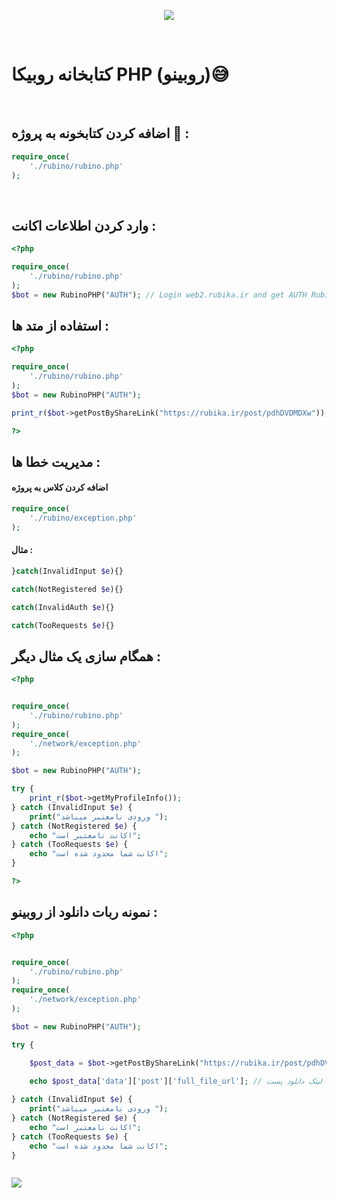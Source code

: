 <p align="center">
<a href='https://web.rubika.ir' target="_blank">
<img src='https://bahramali.ir/img/rubika.logo.svg'></img></a></p>
<br />
</p>

# کتابخانه روبیکا  PHP  (روبینو)😅
<br/>



## اضافه کردن کتابخونه به پروژه 🎊 :
```php
require_once(
    './rubino/rubino.php'
);
```

<br>

## وارد کردن اطلاعات اکانت  :
```php
<?php 

require_once(
    './rubino/rubino.php'
);
$bot = new RubinoPHP("AUTH"); // Login web2.rubika.ir and get AUTH Rubino Tab

```


## استفاده از متد ها  :
```php
<?php 

require_once(
    './rubino/rubino.php'
);
$bot = new RubinoPHP("AUTH");

print_r($bot->getPostByShareLink("https://rubika.ir/post/pdhDVDMDXw"));

?>


```

## مدیریت خطا ها :

#### اضافه کردن کلاس به پروژه
```php
require_once(
    './rubino/exception.php'
);
```
#### مثال :

```php
}catch(InvalidInput $e){}

catch(NotRegistered $e){}

catch(InvalidAuth $e){}

catch(TooRequests $e){}
```


## همگام سازی یک مثال دیگر :
```php 
<?php


require_once(
    './rubino/rubino.php'
);
require_once(
    './network/exception.php'
);

$bot = new RubinoPHP("AUTH");

try {
    print_r($bot->getMyProfileInfo());
} catch (InvalidInput $e) {
    print("ورودی نامعتبر میباشد ");
} catch (NotRegistered $e) {
    echo "اکانت نامعتبر است";
} catch (TooRequests $e) {
    echo "اکانت شما محدود شده است";
}

?>


```


## نمونه ربات دانلود از روبینو :
```php
<?php


require_once(
    './rubino/rubino.php'
);
require_once(
    './network/exception.php'
);

$bot = new RubinoPHP("AUTH");

try {

    $post_data = $bot->getPostByShareLink("https://rubika.ir/post/pdhDVDMDXw");
    
    echo $post_data['data']['post']['full_file_url']; // لینک دانلود پست 

} catch (InvalidInput $e) {
    print("ورودی نامعتبر میباشد ");
} catch (NotRegistered $e) {
    echo "اکانت نامعتبر است";
} catch (TooRequests $e) {
    echo "اکانت شما محدود شده است";
}



```

<a href="https://www.coffeebede.com/mohammadrezafirouzii"><img class="img-fluid" src="https://coffeebede.ir/DashboardTemplateV2/app-assets/images/banner/default-yellow.svg" /></a>



